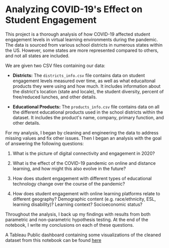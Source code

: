 # Analyzing COVID-19's Effect on Student Engagement

This project is a thorough analysis of how COVID-19 affected student engagement levels in virtual learning environments during the pandemic. The data is sourced from various school districts in numerous states within the US. However, some states are more represented compared to others, and not all states are included. 

We are given two CSV files containing our data:

- **Districts:** The `districts_info.csv` file contains data on student engagement levels measured over time, as well as what educaitonal products they were using and how much. It includes information about the district's location (state and locale), the student diversity, percent of free/reduced lunches, and other details.

- **Educational Products:** The `products_info.csv` file contains data on all the different educational products used in the school districts within the dataset. It includes the product's name, company, primary function, and other details.

For my analysis, I began by cleaning and engineering the data to address missing values and fix other issues. Then I began an analysis with the goal of answering the following questions:

1. What is the picture of digital connectivity and engagement in 2020?

2. What is the effect of the COVID-19 pandemic on online and distance learning, and how might this also evolve in the future?

3. How does student engagement with different types of educational technology change over the course of the pandemic?

4. How does student engagement with online learning platforms relate to different geography? Demographic content (e.g. race/ethnicity, ESL, learning disability)? Learning context? Socioeconomic status?

Throughout the analysis, I back up my findings with results from both parametric and non-parametric hypothesis testing. At the end of the notebook, I write my conclusions on each of these questions.

A Tableau Public dashboard containing some visualizations of the cleaned dataset from this notebook can be found [here](https://public.tableau.com/views/COVIDEngagementWorkbook/Dashboard1?:language=en-US&:sid=&:redirect=auth&:display_count=n&:origin=viz_share_link)
